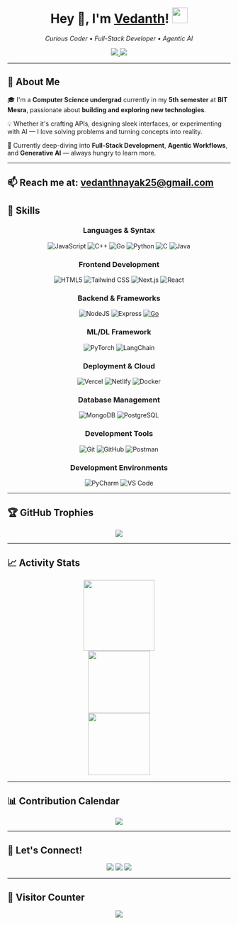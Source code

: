<h1 align="center">
  Hey 👋, I'm <a href="https://github.com/vedanthnyk25">Vedanth</a>!
  <img src="https://media.giphy.com/media/hvRJCLFzcasrR4ia7z/giphy.gif" width="35" />
</h1>

<p align="center">
  <em>Curious Coder • Full-Stack Developer • Agentic AI</em>
</p>

<p align="center">
  <a href="mailto:vedanthnayak25@gmail.com">
    <img src="https://img.shields.io/badge/Gmail-vedanthnayak25@gmail.com-D14836?style=flat&logo=gmail&logoColor=white" />
  </a>
  <a href="https://www.linkedin.com/in/vedanthnayak/">
    <img src="https://img.shields.io/badge/LinkedIn-Vedanth Nayak-0A66C2?style=flat&logo=linkedin&logoColor=white" />
  </a>
</p>

---

## 🚀 About Me

🎓 I'm a **Computer Science undergrad** currently in my **5th semester** at **BIT Mesra**, passionate about **building and exploring new technologies**.

💡 Whether it's crafting APIs, designing sleek interfaces, or experimenting with AI — I love solving problems and turning concepts into reality.

🧠 Currently deep-diving into **Full-Stack Development**, **Agentic Workflows**, and **Generative AI** — always hungry to learn more.

---  
📫 **Reach me at:** <a href="mailto:vedanthnayak25@gmail.com">vedanthnayak25@gmail.com</a>
---

## 🌟 Skills
<div align="center">

### **Languages & Syntax**
![JavaScript](https://img.shields.io/badge/javascript-%23F7DF1E.svg?style=for-the-badge&logo=javascript&logoColor=black)
![C++](https://img.shields.io/badge/c++-%2300599C.svg?style=for-the-badge&logo=c%2B%2B&logoColor=white)
![Go](https://img.shields.io/badge/go-%2300ADD8.svg?style=for-the-badge&logo=go&logoColor=white)
![Python](https://img.shields.io/badge/python-3670A0?style=for-the-badge&logo=python&logoColor=ffdd54)
![C](https://img.shields.io/badge/C-%2300599C.svg?style=for-the-badge&logo=c&logoColor=white)
![Java](https://img.shields.io/badge/java-%23ED8B00.svg?style=for-the-badge&logo=openjdk&logoColor=white)

### **Frontend Development**
![HTML5](https://img.shields.io/badge/html5-%23E34F26.svg?style=for-the-badge&logo=html5&logoColor=white)
![Tailwind CSS](https://img.shields.io/badge/tailwindcss-%2338B2AC.svg?style=for-the-badge&logo=tailwind-css&logoColor=white)
![Next.js](https://img.shields.io/badge/next.js-%23000000.svg?style=for-the-badge&logo=next.js&logoColor=white)
![React](https://img.shields.io/badge/react-%2320232a.svg?style=for-the-badge&logo=react&logoColor=%2361DAFB)

### **Backend & Frameworks**
![NodeJS](https://img.shields.io/badge/node.js-6DA55F?style=for-the-badge&logo=node.js&logoColor=white)
![Express](https://img.shields.io/badge/express-%23404d59.svg?style=for-the-badge&logo=express&logoColor=white)
[![Go](https://img.shields.io/badge/Go-00ADD8?style=for-the-badge&logo=go)](https://golang.org/)

### **ML/DL Framework**
![PyTorch](https://img.shields.io/badge/pytorch-%23EE4C2C.svg?style=for-the-badge&logo=pytorch&logoColor=white)
![LangChain](https://img.shields.io/badge/langchain-%230FCC7F.svg?style=for-the-badge&logo=langchain&logoColor=white)

### **Deployment & Cloud**
![Vercel](https://img.shields.io/badge/vercel-%23000000.svg?style=for-the-badge&logo=vercel&logoColor=white)
![Netlify](https://img.shields.io/badge/netlify-%2300C7B7.svg?style=for-the-badge&logo=netlify&logoColor=white)
![Docker](https://img.shields.io/badge/docker-%230db7ed.svg?style=for-the-badge&logo=docker&logoColor=white)

### **Database Management**
![MongoDB](https://img.shields.io/badge/MongoDB-%234ea94b.svg?style=for-the-badge&logo=mongodb&logoColor=white)
![PostgreSQL](https://img.shields.io/badge/PostgreSQL-316192?style=for-the-badge&logo=postgresql&logoColor=white)

### **Development Tools**
![Git](https://img.shields.io/badge/GIT-E44C30?style=for-the-badge&logo=git&logoColor=white)
![GitHub](https://img.shields.io/badge/github-%23121011.svg?style=for-the-badge&logo=github&logoColor=white)
![Postman](https://img.shields.io/badge/Postman-FF6C37?style=for-the-badge&logo=postman&logoColor=white)

### **Development Environments**
![PyCharm](https://img.shields.io/badge/pycharm-%23000000.svg?style=for-the-badge&logo=pycharm&logoColor=white)
![VS Code](https://img.shields.io/badge/Visual%20Studio%20Code-0078d7.svg?style=for-the-badge&logo=visual-studio-code&logoColor=white)

</div>

---

## 🏆 GitHub Trophies

<p align="center">
  <img src="https://github-profile-trophy.vercel.app/?username=vedanthnyk25&theme=algolia&no-bg=true&no-frame=true&row=1&margin-w=20" />
</p>

---

## 📈 Activity Stats

<div align="center">
  <img src="https://github-readme-stats.vercel.app/api?username=vedanthnyk25&theme=tokyonight&show_icons=true&count_private=true" height="160" />
  <br />
  <img src="https://github-readme-stats.vercel.app/api/top-langs/?username=vedanthnyk25&layout=compact&theme=tokyonight&langs_count=6" height="140" />
  <br />
  <img src="https://github-readme-streak-stats.herokuapp.com/?user=vedanthnyk25&theme=tokyonight" height="140" />
</div>

---

## 📊 Contribution Calendar

<p align="center">
  <img src="https://github-readme-activity-graph.vercel.app/graph?username=vedanthnyk25&theme=tokyo-night&area=true" />
</p>

---

## 💌 Let's Connect!

<p align="center">
  <a href="mailto:vedanthnayak25@gmail.com"><img src="https://img.shields.io/badge/Gmail-D14836?style=flat&logo=gmail&logoColor=white" /></a>
  <a href="https://www.linkedin.com/in/vedanthnayak/"><img src="https://img.shields.io/badge/LinkedIn-0077B5?style=flat&logo=linkedin&logoColor=white" /></a>
  <a href="https://github.com/vedanthnyk25"><img src="https://img.shields.io/badge/GitHub-181717?style=flat&logo=github&logoColor=white" /></a>
</p>

---

## 🎯 Visitor Counter

<p align="center">
  <img src="https://profile-counter.glitch.me/vedanthnyk25/count.svg" />
</p>
